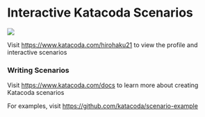 # Interactive Katacoda Scenarios

[![](http://shields.katacoda.com/katacoda/hirohaku21/count.svg)](https://www.katacoda.com/hirohaku21 "Get your profile on Katacoda.com")

Visit https://www.katacoda.com/hirohaku21 to view the profile and interactive scenarios

### Writing Scenarios
Visit https://www.katacoda.com/docs to learn more about creating Katacoda scenarios

For examples, visit https://github.com/katacoda/scenario-example
